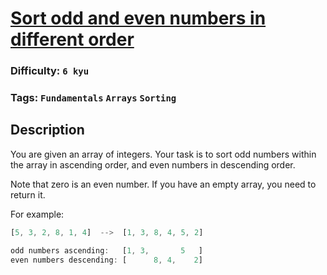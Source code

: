 # [Sort odd and even numbers in different order](https://www.codewars.com/kata/5a1cb5406975987dd9000028)

### Difficulty: `6 kyu`

### Tags: `Fundamentals` `Arrays` `Sorting`

## Description

You are given an array of integers. Your task is to sort odd numbers within the array in ascending order, and even numbers in descending order.

Note that zero is an even number. If you have an empty array, you need to return it.

For example:

```js
[5, 3, 2, 8, 1, 4]  -->  [1, 3, 8, 4, 5, 2]

odd numbers ascending:   [1, 3,       5   ]
even numbers descending: [      8, 4,    2]
```